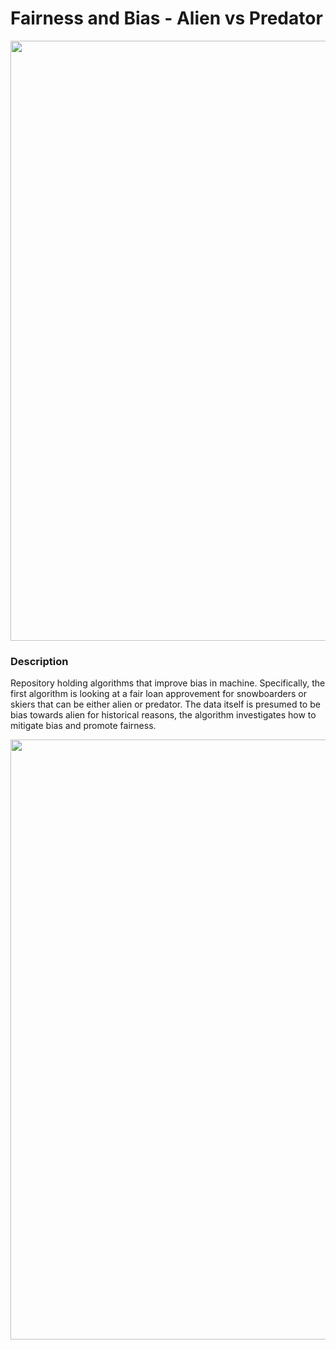 # Fairness and Bias - Alien vs Predator

<img src="https://github.com/alinvdu/fairness-and-bias/assets/16021447/ad550c2b-a013-455a-83c7-e2ad1e198051" width="960px" />

### Description
Repository holding algorithms that improve bias in machine. Specifically, the first algorithm is looking at a fair loan approvement for snowboarders or skiers that can be either alien or predator. The data itself is presumed to be bias towards alien for historical reasons, the algorithm investigates how to mitigate bias and promote fairness.

<img src="https://github.com/alinvdu/fairness-and-bias/assets/16021447/83157ba5-c456-45ff-bc28-98d4ad7738f9" width="960px" />
